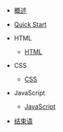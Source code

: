 <!-- docs/_sidebar.md -->

* [概述](README.md)
* [Quick Start](quickstart.md)

* HTML

  * [HTML](html.md)

* CSS

  * [CSS](css.md)

* JavaScript

  * [JavaScript](javascript.md)

* [结束语](end.md)

